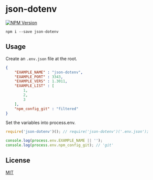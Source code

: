 # json-dotenv

[![NPM Version](https://img.shields.io/npm/v/json-dotenv.svg)](https://www.npmjs.com/package/json-dotenv)

```
npm i --save json-dotenv
```

## Usage
Create an `.env.json` file at the root.
```json
{
    "EXAMPLE_NAME" : "json-dotenv",
    "EXAMPLE_PORT" : 3343,
    "EXAMPLE_VERS" : 1.3011,
    "EXAMPLE_LIST" : [
        1,
        2,
        3
    ],
    "npm_config_git" : "filtered"
}
```

Set the variables into process.env.
```javascript
require('json-dotenv')(); // require('json-dotenv')('.env.json');

console.log(process.env.EXAMPLE_NAME || '');
console.log(process.env.npm_config_git); // 'git'
```

## License
[MIT](LICENSE)
